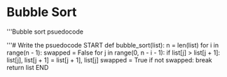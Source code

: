 # Bubble Sort

'''Bubble sort psuedocode


'''# Write the psuedocode 
START
def bubble_sort(list):
    n = len(list)
    for i in range(n - 1):
        swapped = False
        for j in range(0, n - i - 1):
            if list[j] > list[j + 1]:
                list[j], list[j + 1] = list[j + 1], list[j]
                swapped = True
        if not swapped:
            break
    return list
END
